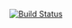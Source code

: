 [![Build Status](https://secure.travis-ci.org/Hakon/netaxept.png)](http://travis-ci.org/Hakon/netaxept)
